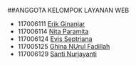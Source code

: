 
##ANGGOTA KELOMPOK LAYANAN WEB
+ 117006111  	[Erik Ginanjar](https://www.facebook.com/vikerss.erick1)	     
+ 117006114  	[Nita Paramita](https://www.facebook.com/nita.paramita.5)	      
+ 117006124  	[Evis Septriana](https://www.facebook.com/eppbrowschat)	      
+ 117005125  	[Ghina NUrul Fadillah](https://www.facebook.com/AghinNfadhiel)  
+ 117006129  	[Santi Nurjayanti](https://www.facebook.com/santi.noor.jayanti.7)
